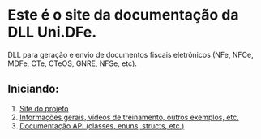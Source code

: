# Este é o site da documentação da DLL Uni.DFe.
DLL para geração e envio de documentos fiscais eletrônicos (NFe, NFCe, MDFe, CTe, CTeOS, GNRE, NFSe, etc).

## Iniciando:
1. [Site do projeto](https://www.uninfe.com.br)
2. [Informações gerais, vídeos de treinamento, outros exemplos, etc.](http://wiki.unimake.com.br/index.php/Manuais:Uni.DFe)
3. [Documentação API (classes, enuns, structs, etc.)](https://www.unimake.com.br/uninfe/docdll/api)